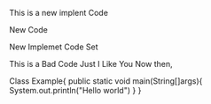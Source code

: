 This is a new implent Code

New Code

New Implemet Code Set

This is a Bad Code 
Just
I Like You
Now then,

Class Example{
    public static void main(String[]args){
        System.out.println("Hello world")
    }
}